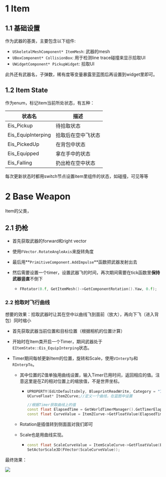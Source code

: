 # 1 Item

## 1.1 基础设置

作为武器的基类，主要包含以下组件:

- `USkeletalMeshComponent* ItemMesh`: 武器的mesh
- `UBoxComponent* CollisionBox`: 用于检测line trace碰撞来显示拾取UI
- `UWidgetComponent* PickupWidget`: 拾取UI

此外还有武器名，子弹数，稀有度等变量暴露至蓝图后再设置到widget里即可。

## 1.2 Item State

作为enum，标记item当前所处状态，有五种：

| 状态名             | 描述               |
| ------------------ | ------------------ |
| Eis_Pickup         | 待拾取状态         |
| Eis_EquipInterping | 拾取后在空中飞状态 |
| Eis_PickedUp       | 在背包中状态       |
| Eis_Equipped       | 拿在手中的状态     |
| Eis_Falling        | 扔出枪在空中状态   |

每次更新状态时都用switch节点设置item里组件的状态，如碰撞，可见等等

# 2 Base Weapon

Item的父类，

## 2.1 扔枪

- 首先获取武器的forward和right vector

- 使用`FVector.RotateAngleAxis`来旋转角度

- 最后用**`PrimitiveComponent.AddImpulse`**函数把武器发射出去

- 然后需要设置一个timer，设置武器飞的时间，再次期间需要在tick函数里**保持武器竖直**不倒下

  - ```c++
    FRotator(0.f, GetItemMesh()->GetComponentRotation().Yaw, 0.f);
    ```

### 2.2 拾取时飞行曲线

想要的效果：拾取武器时让其在空中以曲线飞到面前（放大），再向下飞（进入背包）同时缩小

- 首先获取武器当前位置和目标位置（根据相机的位置计算）

- 开始时在Item类开启一个Timer，期间武器处于`EItemState::Eis_EquipInterping`状态。

- Timer期间每帧更新Item的位置，旋转和Scale，使用`VInterpTp`和`RInterpTo`。

  - 其中位置的Z值单独用曲线设置，输入Timer已用时间，返回相应的值。注意这里是在Z的相对位置上的缩放值，不是世界坐标。

    - ```c++
      UPROPERTY(EditDefaultsOnly, BlueprintReadWrite, Category = "Item Properties", meta = (AllowPrivateAccess = true))
      UCurveFloat* ItemZCurve;//定义一个曲线，在蓝图中设置
      
      //根据Timer获取曲线上的值
      const float ElapsedTime = GetWorldTimerManager().GetTimerElapsed(ItemInterpTimer);
      const float CurveValue = ItemZCurve->GetFloatValue(ElapsedTime);
      ```

  - Rotation是插值转到侧面面对我们即可

  - Scale也是用曲线实现。

    - ```c++
      const float ScaleCurveValue = ItemScaleCurve->GetFloatValue(ElapsedTime);
      SetActorScale3D(FVector(ScaleCurveValue));
      ```



最终效果：



![](./imgs/InterpItem.gif)
